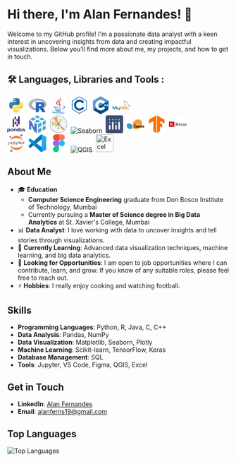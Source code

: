 # Hi there, I'm Alan Fernandes! 👋

Welcome to my GitHub profile! I'm a passionate data analyst with a keen interest in uncovering insights from data and creating impactful visualizations. Below you'll find more about me, my projects, and how to get in touch.


## :hammer_and_wrench: Languages, Libraries and Tools :
<div>
  <img src="https://github.com/devicons/devicon/blob/master/icons/python/python-original.svg" title="Python" alt="Python" width="40" height="40"/>&nbsp;
  <img src="https://github.com/devicons/devicon/blob/master/icons/r/r-original.svg" title="R" alt="R" width="40" height="40"/>&nbsp;
  <img src="https://github.com/devicons/devicon/blob/master/icons/java/java-original.svg" title="Java" alt="Java" width="40" height="40"/>&nbsp;
  <img src="https://github.com/devicons/devicon/blob/master/icons/c/c-line.svg" title="C" alt="C" width="40" height="40"/>&nbsp;
  <img src="https://github.com/devicons/devicon/blob/master/icons/cplusplus/cplusplus-original.svg" title="CPP" alt="CPP" width="40" height="40"/>&nbsp;
  <img src="https://github.com/devicons/devicon/blob/master/icons/mysql/mysql-original-wordmark.svg" title="MySQL" alt="MySQL" width="40" height="40"/>&nbsp;
  <br>
  <img src="https://github.com/devicons/devicon/blob/master/icons/pandas/pandas-original-wordmark.svg" title="Pandas" alt="Pandas" width="40" height="40"/>&nbsp;
  <img src="https://github.com/devicons/devicon/blob/master/icons/numpy/numpy-original.svg" title="Numpy" alt="Numpy" width="40" height="40"/>&nbsp;
  <img src="https://github.com/devicons/devicon/blob/master/icons/matplotlib/matplotlib-original.svg" title="Matplotlib" alt="Matplotlib" width="40" height="40"/>&nbsp;
  <img src="https://seaborn.pydata.org/_images/logo-mark-lightbg.svg" title="Seaborn" alt="Seaborn" width="40" height="40"/>&nbsp;
  <img src="https://github.com/devicons/devicon/blob/master/icons/plotly/plotly-original.svg" title="Plotly" alt="Plotly" width="40" height="40"/>&nbsp;
  <img src="https://github.com/devicons/devicon/blob/master/icons/scikitlearn/scikitlearn-original.svg" title="scikit" alt="scikit" width="40" height="40"/>&nbsp;
  <img src="https://github.com/devicons/devicon/blob/master/icons/tensorflow/tensorflow-original.svg" title="Tensorflow" alt="Tensorflow" width="40" height="40"/>&nbsp;
  <img src="https://github.com/devicons/devicon/blob/master/icons/keras/keras-original-wordmark.svg" title="Keras" alt="Keras" width="40" height="40"/>&nbsp;
  <br>
  <img src="https://github.com/devicons/devicon/blob/master/icons/jupyter/jupyter-original-wordmark.svg" title="Jupyter" alt="Jupyter" width="40" height="40"/>&nbsp;
  <img src="https://github.com/devicons/devicon/blob/master/icons/vscode/vscode-original.svg" title="VSC" alt="VSC" width="40" height="40"/>&nbsp;
  <img src="https://github.com/devicons/devicon/blob/master/icons/figma/figma-original.svg" title="Figma" alt="Figma" width="40" height="40"/>&nbsp;
  <img src="https://qgis.org/en/_downloads/c18208e3a0be20a4386fed0e1be4727d/qgis-icon128.svg" title="QGIS" alt="QGIS" width="40" height="40"/>&nbsp;
  <img src="https://upload.wikimedia.org/wikipedia/commons/3/34/Microsoft_Office_Excel_%282019%E2%80%93present%29.svg" title="Excel" **alt="Excel" width="40" height="40"/>
</div>


## About Me

- 🎓 **Education**
  - **Computer Science Engineering** graduate from Don Bosco Institute of Technology, Mumbai
  - Currently pursuing a **Master of Science degree in Big Data Analytics** at St. Xavier's College, Mumbai
- 📊 **Data Analyst**: I love working with data to uncover insights and tell stories through visualizations.
- 🌱 **Currently Learning**: Advanced data visualization techniques, machine learning, and big data analytics.
- 💼 **Looking for Opportunities**: I am open to job opportunities where I can contribute, learn, and grow. If you know of any suitable roles, please feel free to reach out.
- ⚡ **Hobbies**: I really enjoy cooking and watching football.

## Skills

- **Programming Languages**: Python, R, Java, C, C++
- **Data Analysis**: Pandas, NumPy
- **Data Visualization**: Matplotlib, Seaborn, Plotly
- **Machine Learning**: Scikit-learn, TensorFlow, Keras
- **Database Management**: SQL
- **Tools**: Jupyter, VS Code, Figma, QGIS, Excel

## Get in Touch

- **LinkedIn**: [Alan Fernandes](https://www.linkedin.com/in/alan-fernandes08/)
- **Email**: alanferns19@gmail.com

## Top Languages

![Top Languages](https://github-readme-stats.vercel.app/api/top-langs/?username=AlanFernandes8&layout=compact&theme=radical)
#
<img src="https://komarev.com/ghpvc/?username=AlanFernandes8&style=flat-square&color=blue" alt=""/>

